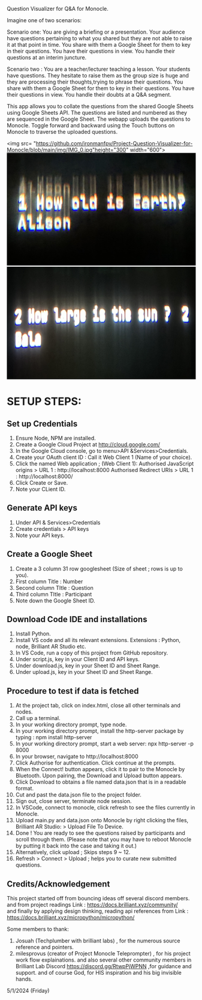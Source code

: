 Question Visualizer for Q&A for Monocle. 

Imagine one of two scenarios:

Scenario one: You are giving a briefing or a presentation. 
Your audience have questions pertaining to what you shared but they are not able to raise it at that point in time. 
You share with them a Google Sheet for them to key in their questions. You have their questions in view.
You handle their questions at an interim juncture.

Scenario two : You are a teacher/lecturer teaching a lesson. Your students have questions. 
They hesitate to raise them as the group size is huge and they are processing their thoughts,trying to phrase their questions. 
You share with them a Google Sheet for them to key in their questions. You have their questions in view. 
You handle their doubts at a Q&A segment.

This app allows you to collate the questions from the shared Google
Sheets using Google Sheets API. The questions are listed and numbered as
they are sequenced in the Google Sheet. The webapp uploads the questions
to Monocle. Toggle forward and backward using the Touch buttons on
Monocle to traverse the uploaded questions.

<img src= "https://github.com/ironmanfpv/Project-Question-Visualizer-for-Monocle/blob/main/img/IMG_0.jpg"height="300" width="600">
<img src="https://github.com/ironmanfpv/Project-Question-Visualizer-for-Monocle/blob/main/img/IMG_1.jpg" height="300" width="600">
<img src="https://github.com/ironmanfpv/Project-Question-Visualizer-for-Monocle/blob/main/img/IMG_2.jpg" height="300" width="600">

# SETUP STEPS: # 

## Set up Credentials ##

1.  Ensure Node, NPM are installed.
2.  Create a Google Cloud Project at http://cloud.google.com/
3.  In the Google Cloud console, go to menu\>API &Services\>Credentials.
4.  Create your OAuth client ID : 
        Call it Web Client 1 (Name of your choice).
5.  Click the named Web application ; (Web Client 1):
        Authorised  JavaScript origins \> URL 1 : http://localhost:8000 
        Authorised  Redirect URIs \> URL 1 : http://localhost:8000/
6.  Click Create or Save.
7.  Note your CLient ID.

## Generate API keys ##

1.  Under API & Services\>Credentials
2.  Create credentials \> API keys
3.  Note your API keys.

## Create a Google Sheet ## 
1. Create a 3 column 31 row googlesheet (Size of sheet ; rows is up to you). 
2. First column Title : Number 
3. Second column TItle : Question 
4. Third column TItle : Participant 
5. Note down the Google Sheet ID.

## Download Code IDE and installations  ##

1.  Install Python.
2.  Install VS code and all its relevant extensions. 
        Extensions : Python, node, Brilliant AR Studio etc.
3.  In VS Code, run a copy of this project from GitHub repository.
4.  Under script.js, key in your Client ID and API keys.
5.  Under download.js, key in your Sheet ID and Sheet Range.
6.  Under upload.js, key in your Sheet ID and Sheet Range.

## Procedure to test if data is fetched ##

1.  At the project tab, click on index.html, close all other terminals and nodes.
2.  Call up a terminal.
3.  In your working directory prompt, type node.
4.  In your working directory prompt, install the http-server package by typing : npm install http-server
5.  In your working directory prompt, start a web server: npx http-server -p 8000
6.  In your browser, navigate to http://localhost:8000
7.  Click Authorise for authentication. Click continue at the prompts.
8.  When the Connect! button appears, click it to pair to the Monocle by Bluetooth. 
    Upon pairing, the Download and Upload button appears.
9.  Click Download to obtains a file named data.json that is in a readable format.
10. Cut and past the data.json file to the project folder. 
11. Sign out, close server, terminate node session.
12. In VSCode, connect to monocle, click refresh to see the files currently in Monocle.
13. Upload main.py and data.json onto Monocle by right clicking the files, 
        Brilliant AR Studio: > Upload File To Device. 
14. Done ! You are ready to see the questions raised by participants and
    scroll through them. (Please note that you may have to reboot
    Monocle by putting it back into the case and taking it out.)
15. Alternatively, click upload ; Skips steps 9 \~ 12.
16. Refresh > Connect > Upload ; helps you to curate new submitted questions.

## Credits/Acknowledgement ##

This project started off from bouncing ideas off several discord members.
and from project readings
Link : https://docs.brilliant.xyz/community/  
and finally by applying design thinking, reading api references from 
Link : https://docs.brilliant.xyz/micropython/micropython/

Some members to thank:

1) Josuah (Techplumber with brilliant labs) , for the numerous source reference and pointers.
2) milesprovus (creator of Project Monocle Teleprompter) , for his project work flow explainations. 
and also several other community members in Brilliant Lab Discord https://discord.gg/RtwpPjWPNN ,for guidance and support. 
and of course God, for HIS inspiration and his big invisible hands.

5/1/2024 (Friday)